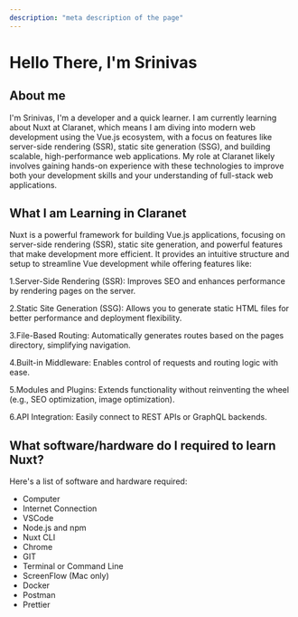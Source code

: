 ```yaml
---
description: "meta description of the page"
---
```


# Hello There, I'm Srinivas

## About me

I'm Srinivas, I'm a developer and a quick learner. I am currently learning about Nuxt at Claranet, which means I am diving into modern web development using the Vue.js ecosystem, with a focus on features like server-side rendering (SSR), static site generation (SSG), and building scalable, high-performance web applications. My role at Claranet likely involves gaining hands-on experience with these technologies to improve both your development skills and your understanding of full-stack web applications.

## What I am Learning in Claranet

Nuxt is a powerful framework for building Vue.js applications, focusing on server-side rendering (SSR), static site generation, and powerful features that make development more efficient. It provides an intuitive structure and setup to streamline Vue development while offering features like:

1.Server-Side Rendering (SSR): Improves SEO and enhances performance by rendering pages on the server.

2.Static Site Generation (SSG): Allows you to generate static HTML files for better performance and deployment flexibility.

3.File-Based Routing: Automatically generates routes based on the pages directory, simplifying navigation.

4.Built-in Middleware: Enables control of requests and routing logic with ease.

5.Modules and Plugins: Extends functionality without reinventing the wheel (e.g., SEO optimization, image optimization).

6.API Integration: Easily connect to REST APIs or GraphQL backends.

## What software/hardware do I required to learn Nuxt?

Here's a list of software and hardware required:

- Computer
- Internet Connection
- VSCode
- Node.js and npm
- Nuxt CLI
- Chrome
- GIT
- Terminal or Command Line
- ScreenFlow (Mac only)
- Docker
- Postman
- Prettier
